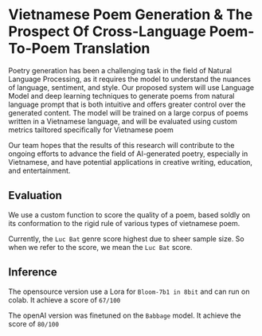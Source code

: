 # Vietnamese Poem Generation & The Prospect Of Cross-Language Poem-To-Poem Translation

Poetry generation has been a challenging task in the field of Natural Language Processing, as it requires
the model to understand the nuances of language, sentiment, and style. Our proposed system will use
Language Model and deep learning techniques to generate poems from natural language prompt that is
both intuitive and offers greater control over the generated content. The model will be trained on a large
corpus of poems written in a Vietnamese language, and will be evaluated using custom metrics tailtored
specifically for Vietnamese poem

Our team hopes that the results of this research will contribute to the ongoing efforts to advance the
field of AI-generated poetry, especially in Vietnamese, and have potential applications in creative writing,
education, and entertainment.

## Evaluation

We use a custom function to score the quality of a poem, based soldly on its conformation to the rigid rule of various types of vietnamese poem.

Currently, the ```Luc Bat``` genre score highest due to sheer sample size. So when we refer to the score, we mean the ```Luc Bat``` score. 

## Inference

The opensource version use a Lora for ```Bloom-7b1 in 8bit``` and can run on colab. It achieve a score of ```67/100```

The openAI version was finetuned on the ```Babbage``` model. It achieve the score of ```80/100```
